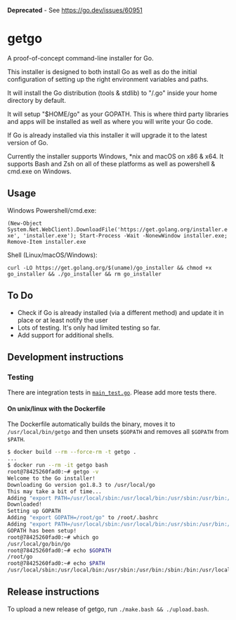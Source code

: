 **Deprecated** - See https://go.dev/issues/60951

# getgo

A proof-of-concept command-line installer for Go.

This installer is designed to both install Go as well as do the initial configuration
of setting up the right environment variables and paths.

It will install the Go distribution (tools & stdlib) to "/.go" inside your home directory by default.

It will setup "$HOME/go" as your GOPATH.
This is where third party libraries and apps will be installed as well as where you will write your Go code.

If Go is already installed via this installer it will upgrade it to the latest version of Go.

Currently the installer supports Windows, \*nix and macOS on x86 & x64.
It supports Bash and Zsh on all of these platforms as well as powershell & cmd.exe on Windows.

## Usage

Windows Powershell/cmd.exe:

`(New-Object System.Net.WebClient).DownloadFile('https://get.golang.org/installer.exe', 'installer.exe'); Start-Process -Wait -NonewWindow installer.exe; Remove-Item installer.exe`

Shell (Linux/macOS/Windows):

`curl -LO https://get.golang.org/$(uname)/go_installer && chmod +x go_installer && ./go_installer && rm go_installer`

## To Do

* Check if Go is already installed (via a different method) and update it in place or at least notify the user
* Lots of testing. It's only had limited testing so far.
* Add support for additional shells.

## Development instructions

### Testing

There are integration tests in [`main_test.go`](main_test.go). Please add more
tests there.

#### On unix/linux with the Dockerfile

The Dockerfile automatically builds the binary, moves it to
`/usr/local/bin/getgo` and then unsets `$GOPATH` and removes all `$GOPATH` from
`$PATH`.

```bash
$ docker build --rm --force-rm -t getgo .
...
$ docker run --rm -it getgo bash
root@78425260fad0:~# getgo -v
Welcome to the Go installer!
Downloading Go version go1.8.3 to /usr/local/go
This may take a bit of time...
Adding "export PATH=/usr/local/sbin:/usr/local/bin:/usr/sbin:/usr/bin:/sbin:/bin:/usr/local/go/bin" to /root/.bashrc
Downloaded!
Setting up GOPATH
Adding "export GOPATH=/root/go" to /root/.bashrc
Adding "export PATH=/usr/local/sbin:/usr/local/bin:/usr/sbin:/usr/bin:/sbin:/bin:/usr/local/go/bin:/root/go/bin" to /root/.bashrc
GOPATH has been setup!
root@78425260fad0:~# which go
/usr/local/go/bin/go
root@78425260fad0:~# echo $GOPATH
/root/go
root@78425260fad0:~# echo $PATH
/usr/local/sbin:/usr/local/bin:/usr/sbin:/usr/bin:/sbin:/bin:/usr/local/go/bin:/root/go/bin
```

## Release instructions

To upload a new release of getgo, run `./make.bash && ./upload.bash`.
